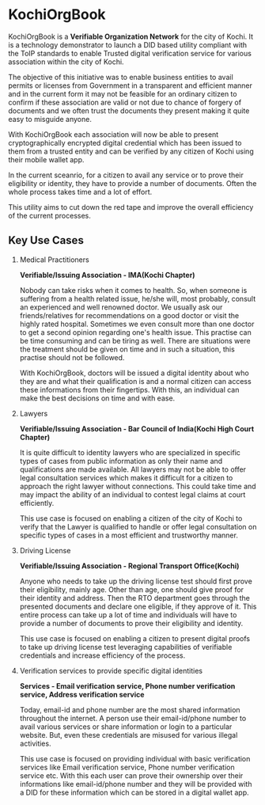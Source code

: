 # KochiOrgBook

KochiOrgBook is a **Verifiable Organization Network** for the city of Kochi. It is a technology demonstrator to launch a DID based utility compliant with the ToIP standards to enable Trusted digital verification service for various association within the city of Kochi.​

The objective of this initiative was to enable business entities to avail permits or licenses from Government in a transparent and efficient manner and in the current form it may not be feasible for an ordinary citizen to confirm if these association are valid or not due to chance of forgery of documents and we often trust the documents they present making it quite easy to misguide anyone.

With KochiOrgBook each association will now be able to present cryptographically encrypted digital credential which has been issued to them from a trusted entity and can 
be verified by any citizen of Kochi using their mobile wallet app.

In the current sceanrio, for a citizen to avail any service or to prove their eligibility or identity, they have to provide a number of documents. Often the whole process 
takes time and a lot of effort.

This utility aims to cut down the red tape and improve the overall efficiency of the current processes.

## Key Use Cases 

1. Medical Practitioners
   
   **Verifiable/Issuing Association - IMA(Kochi Chapter)**

   Nobody can take risks when it comes to health. So, when someone is suffering from a health related issue, he/she will, most probably, consult an experienced and well renowned doctor. We usually ask our friends/relatives for recommendations on a good doctor or visit the highly rated hospital. Sometimes we even consult more than one doctor to get a second opinion regarding one's health issue. This practise can be time consuming and can be tiring as well. There are situations were the treatment should be given on time and in such a situation, this practise should not be followed.

   With KochiOrgBook, doctors will be issued a digital identity about who they are and what their qualification is and a normal citizen can access these informations from their fingertips. With this, an individual can make the best decisions on time and with ease.

2. Lawyers
   
   **Verifiable/Issuing Association - Bar Council of India(Kochi High Court Chapter)**

   It is quite difficult to identity lawyers who are specialized in specific types of cases from public information as only their name and qualifications are made available. All lawyers may not be able to offer legal consultation services which makes it difficult for a citizen to approach the right lawyer without connections. This could take time and may impact the ability of an individual to contest legal claims at court efficiently.

   This use case is focused on enabling a citizen of the city of Kochi to verify that the Lawyer is qualified to handle or offer legal consultation on specific types of cases in a most efficient and trustworthy manner.

3. Driving License​
   
   **Verifiable/Issuing Association - Regional Transport Office(Kochi)**

   Anyone who needs to take up the driving license test should first prove their eligibility, mainly age. Other than age, one should give proof for their identity and address. Then the RTO department goes through the presented documents and declare one eligible, if they approve of it. This entire process can take up a lot of time and individuals will have to provide a number of documents to prove their eligibility and identity.

   This use case is focused on enabling a citizen to present digital proofs to take up driving license test leveraging capabilities of verifiable credentials and increase efficiency of the process.

4. Verification services to provide specific digital identities
   
   **Services - Email verification service, Phone number verification service, Address verification service**
   
   Today, email-id and phone number are the most shared information throughout the internet. A person use their email-id/phone number to avail various services or share information or login to a particular website. But, even these credentials are misused for various illegal activities.

   This use case is focused on providing individual with basic verification services like Email verification service, Phone number verification service etc. With this each user can prove their ownership over their informations like email-id/phone number and they will be provided with a DID for these information which can be stored in a digital wallet app. 


   



   
   


